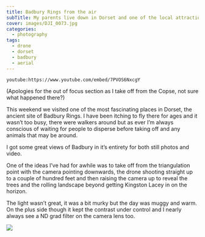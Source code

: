 ```yaml
---
title: Badbury Rings from the air
subTitle: My parents live down in Dorset and one of the local attractions is the fascinating Badbury Rings which is always well worth a visit any time of the year!
cover: images/DJI_0073.jpg
categories:
  - photography
tags:
  - drone
  - dorset
  - badbury
  - aerial
---
```


`youtube:https://www.youtube.com/embed/7PVOS6NxcgY`

(Apologies for the out of focus section as I take off from the Copse, not sure what happened there?)

This weekend we visited one of the most fascinating places in Dorset, the ancient site of Badbury Rings. I have been itching to fly there for ages and it wasn’t too busy, there were walkers around but as ever I’m always conscious of waiting for people to disperse before taking off and any animals that may be around. 

I got some great views of Badbury in it’s entirety for both still photos and video. 

One of the ideas I’ve had for awhile was to take off from the triangulation point with the camera pointing downwards, the drone shooting straight up to a couple of hundred feet and then raising the camera up to reveal the trees and the rolling landscape beyond getting Kingston Lacey in on the horizon. 

The light wasn’t great, it was a bit murky but the day was muggy and warm. On the plus side though it kept the contrast under control and I nearly always see a ND grad filter on the camera lens too. 

![](images/DJI_0073.jpg)
